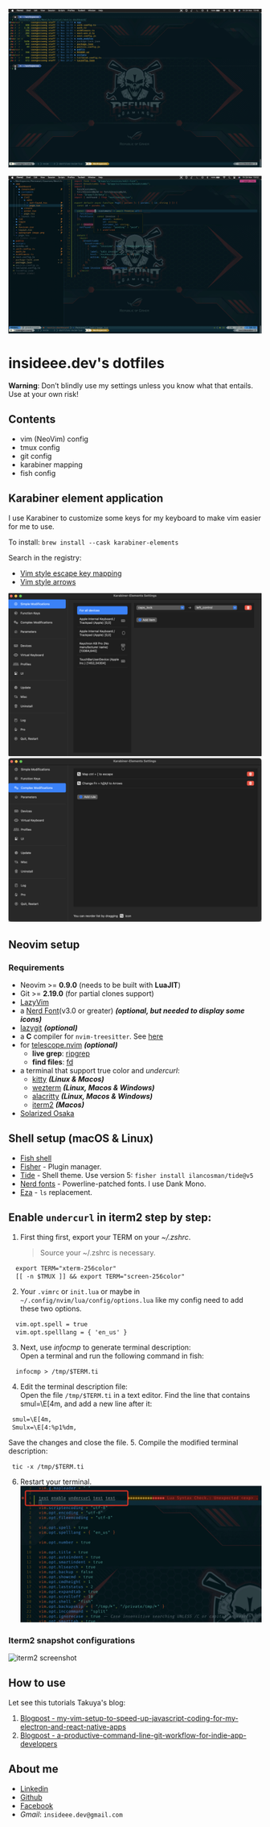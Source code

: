 ![fish screenshot](./images/view-terminal.jpg)

![nvim screenshot](./images/test-project-tsx.jpg)

# insideee.dev's dotfiles

**Warning**: Don’t blindly use my settings unless you know what that entails. Use at your own risk!

## Contents

- vim (NeoVim) config
- tmux config
- git config
- karabiner mapping
- fish config

## Karabiner element application

I use Karabiner to customize some keys for my keyboard to make vim easier for me to use.

To install: `brew install --cask karabiner-elements`

Search in the registry:

- [Vim style escape key mapping](https://ke-complex-modifications.pqrs.org/?q=escape%20to%20ctrl%20%2B%20%5B)
- [Vim style arrows](https://ke-complex-modifications.pqrs.org/?q=vim%20style%20arrows)

![karabiner screenshot simple](./images/karabiner_simp.png)
![karabiner screenshot complex](./images/karabiner_complex.png)

## Neovim setup

### Requirements

- Neovim >= **0.9.0** (needs to be built with **LuaJIT**)
- Git >= **2.19.0** (for partial clones support)
- [LazyVim](https://www.lazyvim.org/)
- a [Nerd Font](https://www.nerdfonts.com/)(v3.0 or greater) **_(optional, but needed to display some icons)_**
- [lazygit](https://github.com/jesseduffield/lazygit) **_(optional)_**
- a **C** compiler for `nvim-treesitter`. See [here](https://github.com/nvim-treesitter/nvim-treesitter#requirements)
- for [telescope.nvim](https://github.com/nvim-telescope/telescope.nvim) **_(optional)_**
  - **live grep**: [ripgrep](https://github.com/BurntSushi/ripgrep)
  - **find files**: [fd](https://github.com/sharkdp/fd)
- a terminal that support true color and *undercurl*:
  - [kitty](https://github.com/kovidgoyal/kitty) **_(Linux & Macos)_**
  - [wezterm](https://github.com/wez/wezterm) **_(Linux, Macos & Windows)_**
  - [alacritty](https://github.com/alacritty/alacritty) **_(Linux, Macos & Windows)_**
  - [iterm2](https://iterm2.com/) **_(Macos)_**
- [Solarized Osaka](https://github.com/craftzdog/solarized-osaka.nvim)

## Shell setup (macOS & Linux)

- [Fish shell](https://fishshell.com/)
- [Fisher](https://github.com/jorgebucaran/fisher) - Plugin manager.
- [Tide](https://github.com/IlanCosman/tide) - Shell theme. Use version 5: `fisher install ilancosman/tide@v5`
- [Nerd fonts](https://github.com/ryanoasis/nerd-fonts) - Powerline-patched fonts. I use Dank Mono.
- [Eza](https://github.com/eza-community/eza) - `ls` replacement.

## Enable `undercurl` in iterm2 step by step:

1. First thing first, export your TERM on your _~/.zshrc_.
   > Source your ~/.zshrc is necessary.

```
  export TERM="xterm-256color"
  [[ -n $TMUX ]] && export TERM="screen-256color"
```

2. Your `.vimrc` or `init.lua` or maybe in `~/.config/nvim/lua/config/options.lua` like my config need to add these two options.

```
  vim.opt.spell = true
  vim.opt.spelllang = { 'en_us' }
```

3. Next, use _infocmp_ to generate terminal description:  
   Open a terminal and run the following command in fish:

```
  infocmp > /tmp/$TERM.ti
```

4. Edit the terminal description file:  
   Open the file `/tmp/$TERM.ti` in a text editor. Find the line that contains smul=\E[4m, and add a new line after it:

```
 smul=\E[4m,
 Smulx=\E[4:%p1%dm,
```

Save the changes and close the file. 5. Compile the modified terminal description:

```
 tic -x /tmp/$TERM.ti
```

6. Restart your terminal.
   ![Result undercurl](./images/show-undercurl.jpg)

### Iterm2 snapshot configurations

![iterm2 screenshot](./images/iterm_settings.jpg)

## How to use

Let see this tutorials Takuya's blog:

1. [Blogpost - my-vim-setup-to-speed-up-javascript-coding-for-my-electron-and-react-native-apps](https://dev.to/craftzdog/my-vim-setup-to-speed-up-javascript-coding-for-my-electron-and-react-native-apps-4ebp)
2. [Blogpost - a-productive-command-line-git-workflow-for-indie-app-developers](https://dev.to/craftzdog/a-productive-command-line-git-workflow-for-indie-app-developers-k7d)

## About me

- [Linkedin](https://www.linkedin.com/in/cuong-cao-ngoc-792992229/)
- [Github](https://github.com/CaoNgocCuong?tab=repositories)
- [Facebook](https://www.facebook.com/tony.cuong.39142/)
- _Gmail_: `insideee.dev@gmail.com`
